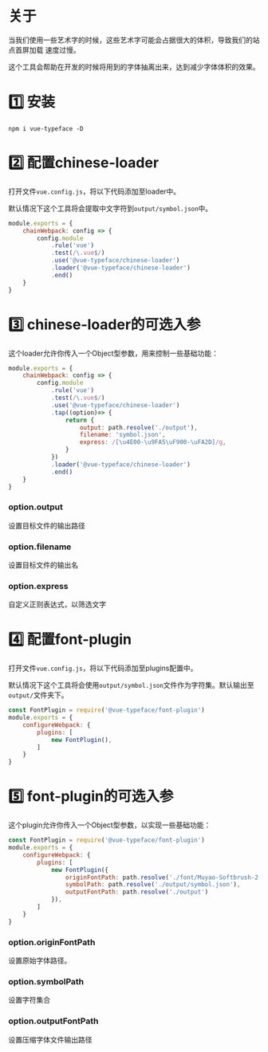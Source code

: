 # 关于

当我们使用一些艺术字的时候，这些艺术字可能会占据很大的体积，导致我们的站点首屏加载
速度过慢。

这个工具会帮助在开发的时候将用到的字体抽离出来，达到减少字体体积的效果。

# 1️⃣ 安装

```shell
npm i vue-typeface -D
```

# 2️⃣ 配置chinese-loader

打开文件```vue.config.js```，将以下代码添加至loader中。

默认情况下这个工具将会提取中文字符到```output/symbol.json```中。

```js
module.exports = {
    chainWebpack: config => {
        config.module
            .rule('vue')
            .test(/\.vue$/)
            .use('@vue-typeface/chinese-loader')
            .loader('@vue-typeface/chinese-loader')
            .end()
    }
}
```

# 3️⃣ chinese-loader的可选入参

这个loader允许你传入一个Object型参数，用来控制一些基础功能：

```javascript
module.exports = {
    chainWebpack: config => {
        config.module
            .rule('vue')
            .test(/\.vue$/)
            .use('@vue-typeface/chinese-loader')
            .tap((option)=> {
                return {
                    output: path.resolve('./output'),
                    filename: 'symbol.json',
                    express: /[\u4E00-\u9FA5\uF900-\uFA2D]/g,
                }
            })
            .loader('@vue-typeface/chinese-loader')
            .end()
    }
}
```

### option.output

设置目标文件的输出路径

### option.filename

设置目标文件的输出名

### option.express

自定义正则表达式，以筛选文字

# 4️⃣ 配置font-plugin

打开文件```vue.config.js```，将以下代码添加至plugins配置中。

默认情况下这个工具将会使用```output/symbol.json```文件作为字符集。默认输出至
```output/```文件夹下。

```javascript
const FontPlugin = require('@vue-typeface/font-plugin')
module.exports = {
    configureWebpack: {
        plugins: [
            new FontPlugin(),
        ]
    }
}
```

# 5️⃣ font-plugin的可选入参

这个plugin允许你传入一个Object型参数，以实现一些基础功能：

```javascript
const FontPlugin = require('@vue-typeface/font-plugin')
module.exports = {
    configureWebpack: {
        plugins: [
            new FontPlugin({
                originFontPath: path.resolve('./font/Muyao-Softbrush-2.ttf'),
                symbolPath: path.resolve('./output/symbol.json'),
                outputFontPath: path.resolve('./output')
            }),
        ]
    }
}
```

### option.originFontPath

设置原始字体路径。

### option.symbolPath

设置字符集合

### option.outputFontPath

设置压缩字体文件输出路径
